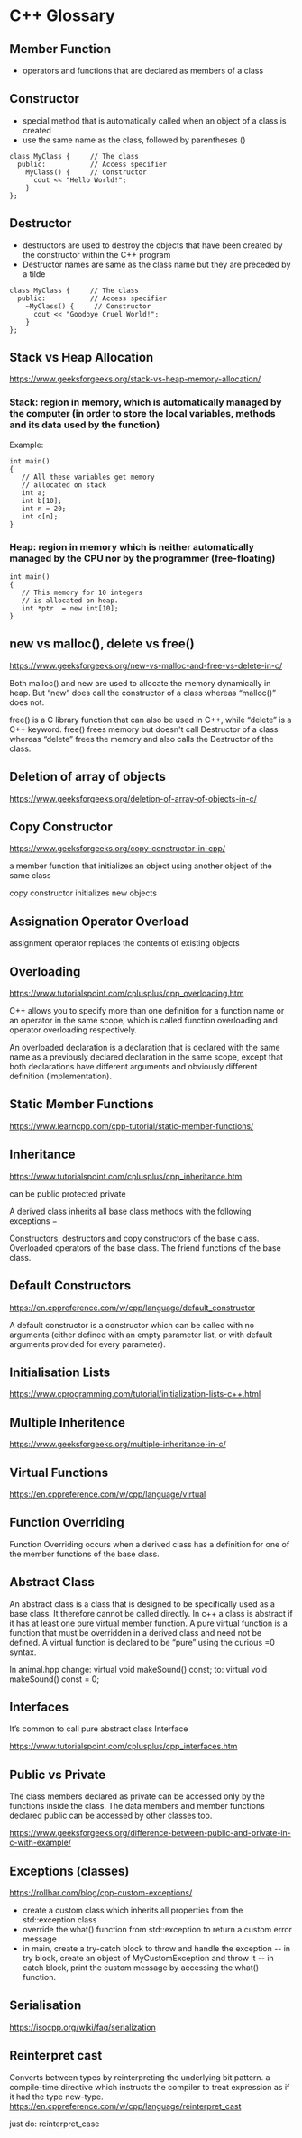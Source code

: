 # C++ Glossary

## Member Function
- operators and functions that are declared as members of a class

## Constructor
- special method that is automatically called when an object of a class is created
- use the same name as the class, followed by parentheses ()

```
class MyClass {     // The class
  public:           // Access specifier
    MyClass() {     // Constructor
      cout << "Hello World!";
    }
};
```

## Destructor
- destructors are used to destroy the objects that have been created by the constructor within the C++ program
- Destructor names are same as the class name but they are preceded by a tilde

```
class MyClass {     // The class
  public:           // Access specifier
    ~MyClass() {     // Constructor
      cout << "Goodbye Cruel World!";
    }
};
```

## Stack vs Heap Allocation

https://www.geeksforgeeks.org/stack-vs-heap-memory-allocation/

### Stack: region in memory, which is automatically managed by the computer (in order to store the local variables, methods and its data used by the function)

Example: 

```
int main()
{
   // All these variables get memory
   // allocated on stack
   int a;
   int b[10];
   int n = 20;
   int c[n];
}
```

### Heap: region in memory which is neither automatically managed by the CPU nor by the programmer (free-floating)

```
int main()
{
   // This memory for 10 integers
   // is allocated on heap.
   int *ptr  = new int[10];
}
```

## new vs malloc(), delete vs free()

https://www.geeksforgeeks.org/new-vs-malloc-and-free-vs-delete-in-c/

Both malloc() and new are used to allocate the memory dynamically in heap. But “new” does call the constructor of a class whereas “malloc()” does not.

free() is a C library function that can also be used in C++, while “delete” is a C++ keyword. free() frees memory but doesn't call Destructor of a class whereas “delete” frees the memory and also calls the Destructor of the class.

## Deletion of array of objects

https://www.geeksforgeeks.org/deletion-of-array-of-objects-in-c/

## Copy Constructor

https://www.geeksforgeeks.org/copy-constructor-in-cpp/

a member function that initializes an object using another object of the same class

copy constructor initializes new objects

## Assignation Operator Overload

assignment operator replaces the contents of existing objects

## Overloading

https://www.tutorialspoint.com/cplusplus/cpp_overloading.htm

C++ allows you to specify more than one definition for a function name or an operator in the same scope, which is called function overloading and operator overloading respectively.

An overloaded declaration is a declaration that is declared with the same name as a previously declared declaration in the same scope, except that both declarations have different arguments and obviously different definition (implementation).

## Static Member Functions

https://www.learncpp.com/cpp-tutorial/static-member-functions/

## Inheritance

https://www.tutorialspoint.com/cplusplus/cpp_inheritance.htm

can be public protected private

A derived class inherits all base class methods with the following exceptions −

Constructors, destructors and copy constructors of the base class.
Overloaded operators of the base class.
The friend functions of the base class.

## Default Constructors

https://en.cppreference.com/w/cpp/language/default_constructor

A default constructor is a constructor which can be called with no arguments (either defined with an empty parameter list, or with default arguments provided for every parameter).

## Initialisation Lists

https://www.cprogramming.com/tutorial/initialization-lists-c++.html

## Multiple Inheritence

https://www.geeksforgeeks.org/multiple-inheritance-in-c/

## Virtual Functions

https://en.cppreference.com/w/cpp/language/virtual


## Function Overriding

Function Overriding occurs when a derived class has a definition for one of the member functions of the base class.

## Abstract Class

An abstract class is a class that is designed to be specifically used as a base class.
It therefore cannot be called directly.
In c++ a class is abstract if it has at least one pure virtual member function.
A pure virtual function is a function that must be overridden in a derived class and need not be defined.
A virtual function is declared to be “pure” using the curious =0 syntax.

In animal.hpp change:
virtual void    makeSound() const;
to:
virtual void    makeSound() const = 0;


## Interfaces

It’s common to call pure abstract class Interface

https://www.tutorialspoint.com/cplusplus/cpp_interfaces.htm

## Public vs Private

The class members declared as private can be accessed only by the functions inside the class. 
The data members and member functions declared public can be accessed by other classes too.

https://www.geeksforgeeks.org/difference-between-public-and-private-in-c-with-example/

## Exceptions (classes)

https://rollbar.com/blog/cpp-custom-exceptions/

- create a custom class which inherits all properties from the std::exception class
- override the what() function from std::exception to return a custom error message
- in main, create a try-catch block to throw and handle the exception
-- in try block, create an object of MyCustomException and throw it
-- in catch block, print the custom message by accessing the what() function.

## Serialisation

https://isocpp.org/wiki/faq/serialization

## Reinterpret cast
Converts between types by reinterpreting the underlying bit pattern.
a compile-time directive which instructs the compiler to treat expression as if it had the type new-type.
https://en.cppreference.com/w/cpp/language/reinterpret_cast

just do:
reinterpret_case<int>

